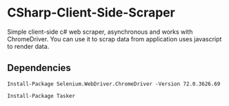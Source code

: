 # CSharp-Client-Side-Scraper

Simple client-side c# web scraper, asynchronous and works with ChromeDriver.
You can use it to scrap data from application uses javascript to render data.

## Dependencies

```
Install-Package Selenium.WebDriver.ChromeDriver -Version 72.0.3626.69

Install-Package Tasker

```
